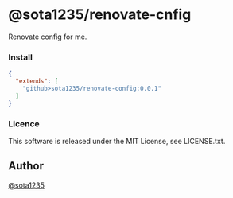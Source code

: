 @sota1235/renovate-cnfig
====

Renovate config for me.

### Install

```json
{
  "extends": [
    "github>sota1235/renovate-config:0.0.1"
  ]
}
```

### Licence

This software is released under the MIT License, see LICENSE.txt.

## Author

[@sota1235](https://github.com/sota1235)
